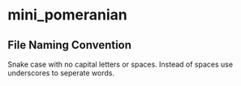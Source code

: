 # mini_pomeranian

## File Naming Convention
Snake case with no capital letters or spaces. Instead of spaces use underscores to 
seperate words.
